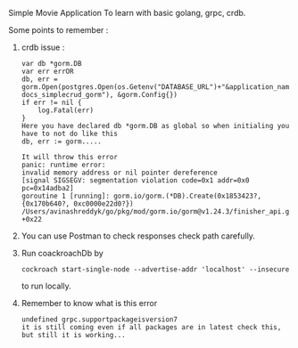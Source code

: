 Simple Movie Application To learn with basic golang, grpc, crdb.


Some points to remember :
1. crdb issue : 
    ````
    var db *gorm.DB
    var err errOR
   db, err = gorm.Open(postgres.Open(os.Getenv("DATABASE_URL")+"&application_name=$ docs_simplecrud_gorm"), &gorm.Config{})
   if err != nil { 
        log.Fatal(err) 
   }
    Here you have declared db *gorm.DB as global so when initialing you have to not do like this 
    db, err := gorm.....
   
    It will throw this error
    panic: runtime error: 
   invalid memory address or nil pointer dereference 
   [signal SIGSEGV: segmentation violation code=0x1 addr=0x0 pc=0x14adba2] 
   goroutine 1 [running]: gorm.io/gorm.(*DB).Create(0x1853423?, {0x170b640?, 0xc0000e22d0?}) 
   /Users/avinashreddyk/go/pkg/mod/gorm.io/gorm@v1.24.3/finisher_api.go:18 +0x22
   ````
   
2. You can use Postman to check responses check path carefully.
3. Run coackroachDb by 
    ````  
    cockroach start-single-node --advertise-addr 'localhost' --insecure
    ````
    to run locally.
4. Remember to know what is this error 
    ````
   undefined grpc.supportpackageisversion7
   it is still coming even if all packages are in latest check this, but still it is working...
   ````
   

